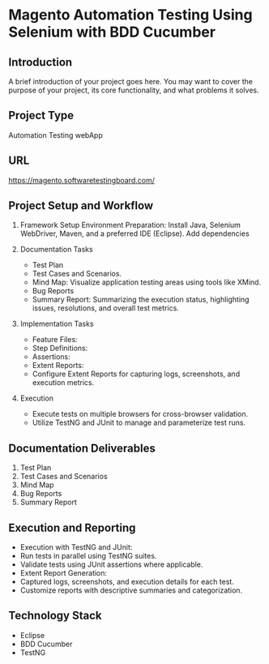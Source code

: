# Magento Automation Testing Using Selenium with BDD Cucumber

## Introduction
A brief introduction of your project goes here. You may want to cover the purpose of your project, its core functionality, and what problems it solves.

## Project Type
Automation Testing webApp

## URL
https://magento.softwaretestingboard.com/


## Project Setup and Workflow
1. Framework Setup
   Environment Preparation:   Install Java, Selenium WebDriver, Maven, and a preferred IDE (Eclipse).
                              Add dependencies

2. Documentation Tasks
   * Test Plan
   * Test Cases and Scenarios.
   * Mind Map: Visualize application testing areas using tools like XMind.
   * Bug Reports
   * Summary Report: Summarizing the execution status, highlighting issues, resolutions, and overall test metrics.
     
3. Implementation Tasks
   * Feature Files:
   * Step Definitions:
   * Assertions:
   * Extent Reports:
   * Configure Extent Reports for capturing logs, screenshots, and execution metrics.
   
4. Execution
   * Execute tests on multiple browsers for cross-browser validation.
   * Utilize TestNG and JUnit to manage and parameterize test runs.

## Documentation Deliverables
  1. Test Plan
  2. Test Cases and Scenarios
  3. Mind Map
  4. Bug Reports
  5. Summary Report

## Execution and Reporting
* Execution with TestNG and JUnit:
* Run tests in parallel using TestNG suites.
* Validate tests using JUnit assertions where applicable.
* Extent Report Generation:
* Captured logs, screenshots, and execution details for each test.
* Customize reports with descriptive summaries and categorization.


## Technology Stack

- Eclipse
- BDD Cucumber
- TestNG
